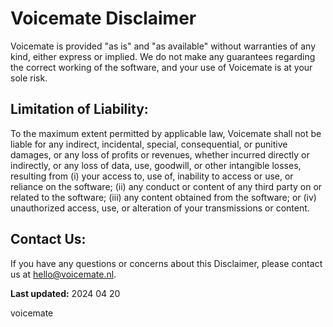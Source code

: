 # Voicemate Disclaimer

Voicemate is provided "as is" and "as available" without warranties of any kind, either express or implied. We do not make any guarantees regarding the correct working of the software, and your use of Voicemate is at your sole risk.

## Limitation of Liability:
To the maximum extent permitted by applicable law, Voicemate shall not be liable for any indirect, incidental, special, consequential, or punitive damages, or any loss of profits or revenues, whether incurred directly or indirectly, or any loss of data, use, goodwill, or other intangible losses, resulting from (i) your access to, use of, inability to access or use, or reliance on the software; (ii) any conduct or content of any third party on or related to the software; (iii) any content obtained from the software; or (iv) unauthorized access, use, or alteration of your transmissions or content.

## Contact Us:
If you have any questions or concerns about this Disclaimer, please contact us at hello@voicemate.nl.

**Last updated:** 2024 04 20

 
voicemate
